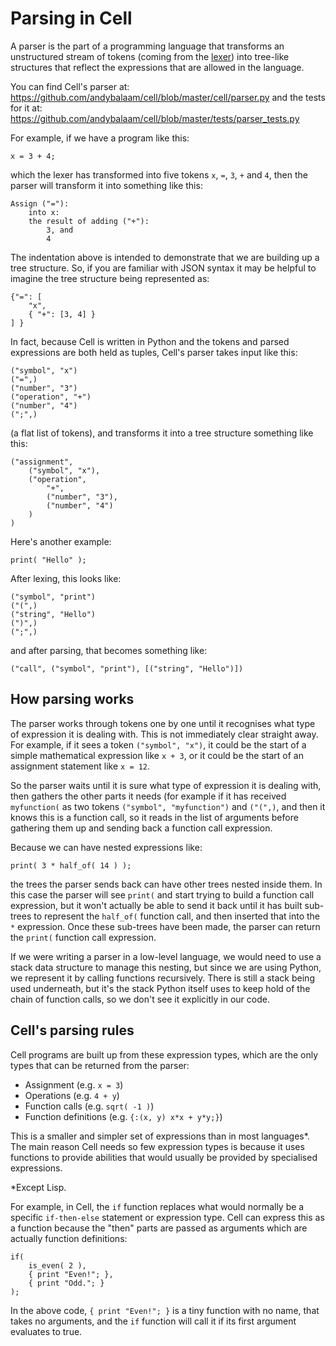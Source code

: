 # Parsing in Cell

A parser is the part of a programming language that transforms an unstructured
stream of tokens (coming from the [lexer](lexing.md)) into tree-like structures
that reflect the expressions that are allowed in the language.


You can find Cell's parser at:
https://github.com/andybalaam/cell/blob/master/cell/parser.py
and the tests for it at:
https://github.com/andybalaam/cell/blob/master/tests/parser_tests.py

For example, if we have a program like this:

    x = 3 + 4;

which the lexer has transformed into five tokens `x`, `=`, `3`, `+` and `4`,
then the parser will transform it into something like this:

    Assign ("="):
        into x:
        the result of adding ("+"):
            3, and
            4

The indentation above is intended to demonstrate that we are building up a tree
structure.  So, if you are familiar with JSON syntax it may be helpful to
imagine the tree structure being represented as:

    {"=": [
        "x",
        { "+": [3, 4] }
    ] }

In fact, because Cell is written in Python and the tokens and parsed
expressions are both held as tuples, Cell's parser takes input like this:

    ("symbol", "x")
    ("=",)
    ("number", "3")
    ("operation", "+")
    ("number", "4")
    (";",)

(a flat list of tokens), and transforms it into a tree structure something
like this:

    ("assignment",
        ("symbol", "x"),
        ("operation",
            "+",
            ("number", "3"),
            ("number", "4")
        )
    )

Here's another example:

    print( "Hello" );

After lexing, this looks like:

    ("symbol", "print")
    ("(",)
    ("string", "Hello")
    (")",)
    (";",)

and after parsing, that becomes something like:

    ("call", ("symbol", "print"), [("string", "Hello")])

## How parsing works

The parser works through tokens one by one until it recognises what type of
expression it is dealing with.  This is not immediately clear straight away.
For example, if it sees a token `("symbol", "x")`, it could be the start of a
simple mathematical expression like `x + 3`, or it could be the start of an
assignment statement like `x = 12`.

So the parser waits until it is sure what type of expression it is dealing
with, then gathers the other parts it needs (for example if it has received
`myfunction(` as two tokens `("symbol", "myfunction")` and `("(",)`, and then it
knows this is a function call, so it reads in the list of arguments before
gathering them up and sending back a function call expression.

Because we can have nested expressions like:

    print( 3 * half_of( 14 ) );

the trees the parser sends back can have other trees nested inside them.  In
this case the parser will see `print(` and start trying to build a function
call expression, but it won't actually be able to send it back until it has
built sub-trees to represent the `half_of(` function call, and then inserted
that into the `*` expression.  Once these sub-trees have been made, the parser
can return the `print(` function call expression.

If we were writing a parser in a low-level language, we would need to use a
stack data structure to manage this nesting, but since we are using Python, we
represent it by calling functions recursively.  There is still a stack being
used underneath, but it's the stack Python itself uses to keep hold of the
chain of function calls, so we don't see it explicitly in our code.

## Cell's parsing rules

Cell programs are built up from these expression types, which are the only
types that can be returned from the parser:

* Assignment (e.g. `x = 3`)
* Operations (e.g. `4 + y`)
* Function calls (e.g. `sqrt( -1 )`)
* Function definitions (e.g. `{:(x, y) x*x + y*y;}`)

This is a smaller and simpler set of expressions than in most languages*.  The
main reason Cell needs so few expression types is because it uses functions to
provide abilities that would usually be provided by specialised expressions.

*Except Lisp.

For example, in Cell, the `if` function replaces what would normally be a
specific `if-then-else` statement or expression type.  Cell can express this as
a function because the "then" parts are passed as arguments which are actually
function definitions:

    if(
        is_even( 2 ),
        { print "Even!"; },
        { print "Odd."; }
    );

In the above code, `{ print "Even!"; }` is a tiny function with no name, that
takes no arguments, and the `if` function will call it if its first argument
evaluates to true.
